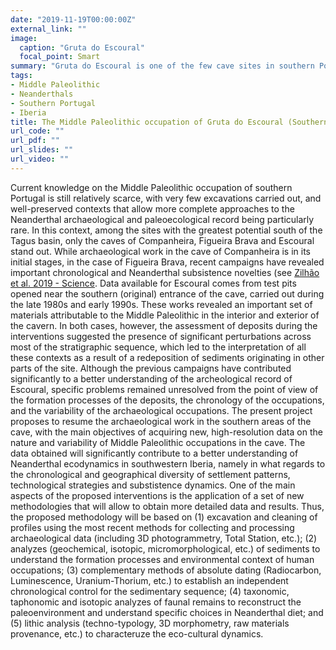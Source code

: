 ```yaml
---
date: "2019-11-19T00:00:00Z"
external_link: ""
image:
  caption: "Gruta do Escoural"
  focal_point: Smart
summary: "Gruta do Escoural is one of the few cave sites in southern Portugal where Middle Paleolithic occupations have been identified. This project, funded by the Wenner-Gren Foundation, will resume geoarchaeological work at the southern entrance of the cave where a series of Neanderthal occupations have been previously identified and dated to ca. 48 ka cal BP."
tags:
- Middle Paleolithic
- Neanderthals
- Southern Portugal
- Iberia
title: The Middle Paleolithic occupation of Gruta do Escoural (Southern Portugal)
url_code: ""
url_pdf: ""
url_slides: ""
url_video: ""
---
```


Current knowledge on the Middle Paleolithic occupation of southern Portugal is still relatively scarce, with very few excavations carried out, and well-preserved contexts that allow more complete approaches to the Neanderthal archaeological and paleoecological record being particularly rare. In this context, among the sites with the greatest potential south of the Tagus basin, only the caves of Companheira, Figueira Brava and Escoural stand out. While archaeological work in the cave of Companheira is in its initial stages, in the case of Figueira Brava, recent campaigns have revealed important chronological and Neanderthal subsistence novelties (see [Zilhão et al. 2019 - Science](https://science.sciencemag.org/content/367/6485/eaaz7943).
Data available for Escoural comes from test pits opened near the southern (original) entrance of the cave, carried out during the late 1980s and early 1990s. These works revealed an important set of materials attributable to the Middle Paleolithic in the interior and exterior of the cavern. In both cases, however, the assessment of deposits during the interventions suggested the presence of significant perturbations across most of the stratigraphic sequence, which led to the interpretation of all these contexts as a result of a redeposition of sediments originating in other parts of the site. Although the previous campaigns have contributed significantly to a better understanding of the archeological record of Escoural, specific problems remained unresolved from the point of view of the formation processes of the deposits, the chronology of the occupations, and the variability of the archaeological occupations.
The present project proposes to resume the archaeological work in the southern areas of the cave, with the main objectives of acquiring new, high-resolution data on the nature and variability of Middle Paleolithic occupations in the cave. The data obtained will significantly contribute to a better understanding of Neanderthal ecodynamics in southwestern Iberia, namely in what regards to the chronological and geographical diversity of settlement patterns, technological strategies and substistence dynamics.
One of the main aspects of the proposed interventions is the application of a set of new methodologies that will allow to obtain more detailed data and results. Thus, the proposed methodology will be based on (1) excavation and cleaning of profiles using the most recent methods for collecting and processing archaeological data (including 3D photogrammetry, Total Station, etc.); (2) analyzes (geochemical, isotopic, micromorphological, etc.) of sediments to understand the formation processes and environmental context of human occupations; (3) complementary methods of absolute dating (Radiocarbon, Luminescence, Uranium-Thorium, etc.) to establish an independent chronological control for the sedimentary sequence; (4) taxonomic, taphonomic and isotopic analyzes of faunal remains to reconstruct the paleoenvironment and understand specific choices in Neanderthal diet; and (5) lithic analysis (techno-typology, 3D morphometry, raw materials provenance, etc.) to characteruze the eco-cultural dynamics.